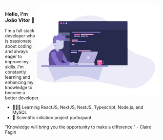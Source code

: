<img align="right" src="https://github.com/frooszy/frooszy/blob/main/images/illustration.png" width="400">

### Hello, I'm João Vitor 👋

I'm a full stack developer who is passionate about coding and always eager to improve my skills. I'm constantly learning and enhancing my knowledge to become a better developer.

- 👨🏻‍💻 Learning ReactJS, NextJS, NestJS, Typescript, Node.js, and MySQL
- 📕 Scientific initiation project participant.

"Knowledge will bring you the opportunity to make a difference." - Claire Fagin
